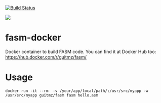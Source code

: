 [![Build Status](https://travis-ci.org/guitmz/fasm-docker.svg?branch=master)](https://travis-ci.org/guitmz/fasm-docker)

[![](https://images.microbadger.com/badges/image/guitmz/fasm.svg)](https://microbadger.com/images/guitmz/fasm "Get your own image badge on microbadger.com")

# fasm-docker
Docker container to build FASM code. You can find it at Docker Hub too: https://hub.docker.com/r/guitmz/fasm/

# Usage
`docker run -it --rm  -v /your/app/local/path/:/usr/src/myapp -w /usr/src/myapp guitmz/fasm fasm hello.asm`
